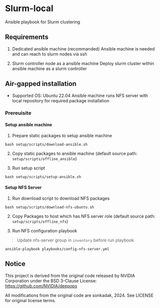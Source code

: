 # Slurm-local
Ansible playbook for Slurm clustering

## Requirements
1. Dedicated ansible machine (recommanded)
Ansible machine is needed and can reach to slurm nodes via ssh

2. Slurm controller node as a ansible machine
Deploy slurm cluster within ansible machine as a slurm controller

## Air-gapped installation
- Supported OS: Ubuntu 22.04
Ansible machine runs NFS server with local repository for required package installation

### Prereuisite
#### Setup ansible machine
1. Prepare static packages to setup ansible machine
```
bash setup/scripts/download-ansible.sh
```

2. Copy static packages to ansible machine (default source path: `setup/scripts/offline_ansible`)

3. Run setup script
```
bash setup/scripts/setup-ansible.sh
```

#### Setup NFS Server
1. Run download script to download NFS packages
```
bash setup/scripts/download-nfs-ubuntu.sh
```

2. Copy Packages to host which has NFS server role (default source path: `setup/scripts/offline_nfs`)

3. Run NFS configuration playbook
> Update nfs-server group in `inventory` before run playbook
```
ansible-playbook playbooks/config-nfs-server.yml
```

## Notice

This project is derived from the original code released by NVIDIA Corporation
under the BSD 3-Clause License:
https://github.com/NVIDIA/deepops

All modifications from the original code are sonkadak, 2024.
See LICENSE for original license terms.
